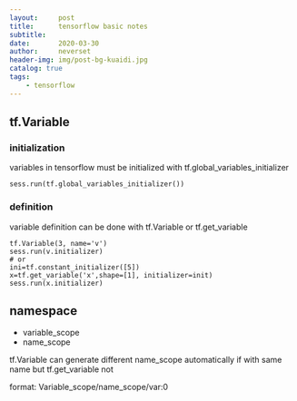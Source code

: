 ```yaml
---
layout:     post
title:      tensorflow basic notes
subtitle:   
date:       2020-03-30
author:     neverset
header-img: img/post-bg-kuaidi.jpg
catalog: true
tags:
    - tensorflow
---
```


## tf.Variable

### initialization
variables in tensorflow must be initialized with tf.global_variables_initializer

    sess.run(tf.global_variables_initializer())


### definition

variable definition can be done with tf.Variable or tf.get_variable

    tf.Variable(3, name='v')
    sess.run(v.initializer)
    # or
    ini=tf.constant_initializer([5])
    x=tf.get_variable('x',shape=[1], initializer=init)
    sess.run(x.initializer)

## namespace

* variable_scope
* name_scope

tf.Variable can generate different name_scope automatically if with same name but tf.get_variable not   

format: 
    Variable_scope/name_scope/var:0
